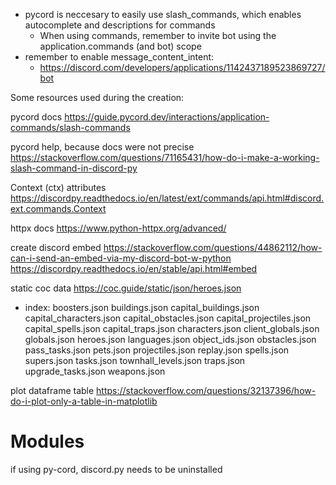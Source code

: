 - pycord is neccesary to easily use slash_commands, which enables autocomplete and descriptions for commands
    - When using commands, remember to invite bot using the application.commands (and bot) scope 
- remember to enable message_content_intent:
    - https://discord.com/developers/applications/1142437189523869727/bot

Some resources used during the creation:

pycord docs
https://guide.pycord.dev/interactions/application-commands/slash-commands

pycord help, because docs were not precise
https://stackoverflow.com/questions/71165431/how-do-i-make-a-working-slash-command-in-discord-py

Context (ctx) attributes 
https://discordpy.readthedocs.io/en/latest/ext/commands/api.html#discord.ext.commands.Context

httpx docs
https://www.python-httpx.org/advanced/

create discord embed
https://stackoverflow.com/questions/44862112/how-can-i-send-an-embed-via-my-discord-bot-w-python
https://discordpy.readthedocs.io/en/stable/api.html#embed


static coc data
https://coc.guide/static/json/heroes.json
- index:
boosters.json
buildings.json
capital_buildings.json
capital_characters.json
capital_obstacles.json
capital_projectiles.json
capital_spells.json
capital_traps.json
characters.json
client_globals.json
globals.json
heroes.json
languages.json
object_ids.json
obstacles.json
pass_tasks.json
pets.json
projectiles.json
replay.json
spells.json
supers.json
tasks.json
townhall_levels.json
traps.json
upgrade_tasks.json
weapons.json

plot dataframe table
https://stackoverflow.com/questions/32137396/how-do-i-plot-only-a-table-in-matplotlib

# Modules
if using py-cord, discord.py needs to be uninstalled